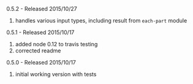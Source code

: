 
0.5.2 - Released 2015/10/27

1. handles various input types, including result from `each-part` module

0.5.1 - Released 2015/10/17

1. added node 0.12 to travis testing
2. corrected readme

0.5.0 - Released 2015/10/17

1. initial working version with tests
